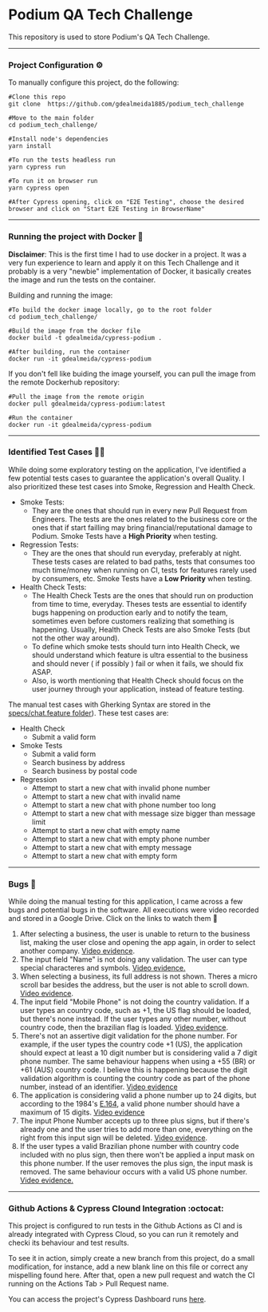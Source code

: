 # Podium QA Tech Challenge
This repository is used to store Podium's QA Tech Challenge.

---

### Project Configuration :gear:
To manually configure this project, do the following:

```shell
#Clone this repo
git clone  https://github.com/gdealmeida1885/podium_tech_challenge

#Move to the main folder
cd podium_tech_challenge/

#Install node's dependencies
yarn install 

#To run the tests headless run
yarn cypress run

#To run it on browser run 
yarn cypress open

#After Cypress opening, click on "E2E Testing", choose the desired browser and click on "Start E2E Testing in BrowserName" 
```

---

### Running the project with Docker :whale:
**Disclaimer**: This is the first time I had to use docker in a project. It was a very fun experience to learn and apply it on this Tech Challenge and it probably is a very "newbie" implementation of Docker, it basically creates the image and run the tests on the container. 

Building and running the image:

```shell
#To build the docker image locally, go to the root folder
cd podium_tech_challenge/

#Build the image from the docker file
docker build -t gdealmeida/cypress-podium .

#After building, run the container
docker run -it gdealmeida/cypress-podium
```

If you don't fell like buiding the image yourself, you can pull the image from the remote Dockerhub repository:

```shell
#Pull the image from the remote origin
docker pull gdealmeida/cypress-podium:latest

#Run the container
docker run -it gdealmeida/cypress-podium
```

---

### Identified Test Cases :male_detective:
While doing some exploratory testing on the application, I've identified a few potential tests cases to guarantee the application's overall Quality. I also prioritized these test cases into Smoke, Regression and Health Check.
* Smoke Tests: 
  * They are the ones that should run in every new Pull Request from Engineers. The tests are the ones related to the business core or the ones that if start failling may bring financial/reputational damage to Podium. Smoke Tests have a **High Priority** when testing.
* Regression Tests: 
  * They are the ones that should run everyday, preferably at night. These tests cases are related to bad paths, tests that consumes too much time/money when running on CI, tests for features rarely used by consumers, etc. Smoke Tests have a **Low Priority** when testing.
* Health Check Tests:
  * The Health Check Tests are the ones that should run on production from time to time, everyday. Theses tests are essential to identify bugs happening on production early and to notify the team, sometimes even before customers realizing that something is happening. Usually, Health Check Tests are also Smoke Tests (but not the other way around). 
  * To define which smoke tests should turn into Health Check, we should understand which feature is ultra essential to the business and should never ( if possibly ) fail or when it fails, we should fix ASAP.
  * Also, is worth mentioning that Health Check should focus on the user journey through your application, instead of feature testing.

The manual test cases with Gherking Syntax are stored in the [specs/chat.feature folder](https://github.com/gdealmeida1885/podium_tech_challenge/blob/main/specs/chat.feature)).
These test cases are: 

* Health Check
  * Submit a valid form
* Smoke Tests
  * Submit a valid form
  * Search business by address
  * Search business by postal code
* Regression
  *  Attempt to start a new chat with invalid phone number
  *  Attempt to start a new chat with invalid name
  *  Attempt to start a new chat with phone number too long
  *  Attempt to start a new chat with message size bigger than message limit
  *  Attempt to start a new chat with empty name
  *  Attempt to start a new chat with empty phone number
  *  Attempt to start a new chat with empty message
  *  Attempt to start a new chat with empty form

---

### Bugs :bug:
While doing the manual testing for this application, I came across a few bugs and potential bugs in the software. All executions were video recorded and stored in a Google Drive. Click on the links to watch them :slightly_smiling_face:

1. After selecting a business, the user is unable to return to the business list, making the user close and opening the app again, in order to select another company. [Video evidence](https://drive.google.com/file/d/1W_vUJFAQv0qoAekdwk7uLGWGom_9Fzhr/view?usp=share_link).
2. The input field "Name" is not doing any validation. The user can type special characteres and symbols. [Video evidence.](https://drive.google.com/file/d/1QSrddRvc56e1G2NU0TibPNzupMbKTclH/view?usp=share_link)
3. When selecting a business, its full address is not shown. Theres a micro scroll bar besides the address, but the user is not able to scroll down. [Video evidence](https://drive.google.com/file/d/17MmxkSom958ySGgX0xNgWDVUQNvVTreu/view?usp=share_link).
4. The input field "Mobile Phone" is not doing the country validation. If a user types an country code, such as +1, the US flag should be loaded, but there's none instead. If the user types any other number, without country code, then the brazilian flag is loaded. [Video evidence](https://drive.google.com/file/d/1n3KbcSoJjpGYH1FVaYk6z4leb5heJZlt/view?usp=share_link).
5. There's not an assertive digit validation for the phone number. For example, if the user types the country code +1 (US), the application should expect at least a 10 digit number but is considering valid a 7 digit phone number. The same behaviour happens when using a +55 (BR) or +61 (AUS) country code. I believe this is happening because the digit validation algorithm is counting the country code as part of the phone number, instead of an identifier. [Video evidence](https://drive.google.com/file/d/1mDBeXgGNh3Fin0gd3mIb00UVVj7md2TP/view?usp=share_link)
6. The application is considering valid a phone number up to 24 digits, but according to the 1984's [E.164](https://en.wikipedia.org/wiki/E.164), a valid phone number should have a maximum of 15 digits. [Video evidence](https://drive.google.com/file/d/1XVGBOn3km93PV-cmfeiFMEKoIrpuwUmK/view?usp=share_link)
7. The input Phone Number accepts up to three plus signs, but if there's already one and the user tries to add more than one, everything on the right from this input sign will be deleted. [Video evidence](https://drive.google.com/file/d/1ozWA6Z37zf5Q5vSrj7ZCPfKx93FK1EK7/view?usp=share_link).
8. If the user types a valid Brazilian phone number with country code included with no plus sign, then there won't be applied a input mask on this phone number. If the user removes the plus sign, the input mask is removed. The same behaviour occurs with a valid US phone number. [Video evidence.](https://drive.google.com/file/d/1fXOpxvIx0d6gtslJiVhCX2OlGtsncD3m/view?usp=sharing)

---
### Github Actions & Cypress Clound Integration :octocat:
This project is configured to run tests in the Github Actions as CI and is already integrated with Cypress Cloud, so you can run it remotely and checki its behaviour and test results.

To see it in action, simply create a new branch from this project, do a small modification, for instance, add a new blank line on this file or correct any mispelling found here. After that, open a new pull request and watch the CI running on the Actions Tab > Pull Request name.

You can access the project's Cypress Dashboard runs [here](https://cloud.cypress.io/projects/yfwf5a/runs). 
